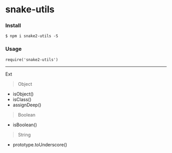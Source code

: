 # snake-utils

### Install
```
$ npm i snake2-utils -S
```

### Usage
```
require('snake2-utils')
```

---

Ext

> Object
- isObject()
- isClass()
- assignDeep()

> Boolean
- isBoolean()

> String
- prototype.toUnderscore()